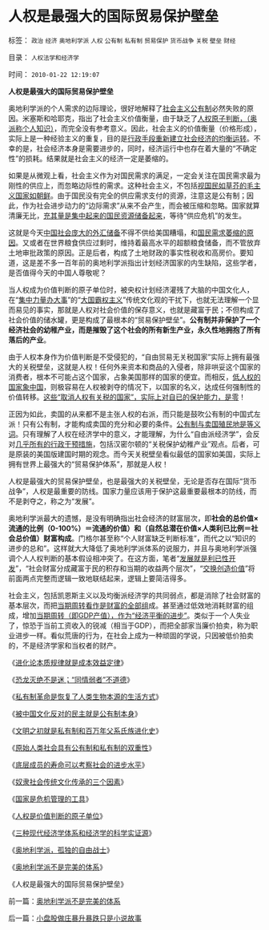 # 人权是最强大的国际贸易保护壁垒

标签： `政治` `经济` `奥地利学派` `人权` `公有制` `私有制` `贸易保护` `货币战争` `关税` `壁垒` `财经` 

目录： `人权法学和经济学`

时间： `2010-01-22 12:19:07`

**人权是最强大的国际贸易保护壁垒**

奥地利学派的个人需求的边际理论，很好地解释了[社会主义公有制](../../../2009/9/14/历史蒙太奇的反垄断和社会主义公有制.md)必然失败的原因。米塞斯和哈耶克，指出了社会主义价值衡量，由于缺乏了[人权原子判断，（奥派称个人知识）](../../../2010/1/21/人权是价值判断的原子单位.md)，而完全没有参考意义。因此，社会主义的价值衡量（价格形成），实际上是一种经验主义的重复，目的是[行政手段重新建立社会经济的均衡运转](../../../2009/12/21/“自我评分测不准”，计划经济的死穴.md)。不幸的是，社会经济本身是需要进步的，同时，经济运行中也存在着大量的“不确定性”的损耗。结果就是社会主义的经济一定是萎缩的。

如果是从微观上看，社会主义作为对国民需求的满足，一定会关注在国民需求最为刚性的供应上，而忽略边际性的需求。这种社会主义，不包括[视国民如草芥的毛主义国家如朝鲜](../../../2010/1/10/朝鲜货币抢劫即将进入第二幕：恶性通货膨胀.md)。由于国民没有完全的供应需求支付的资源，注意这是公有制；因此，作为社会进步动力的“边际需求”从来不会产生，而会被压缩和忽略。国家就算清廉无比，[充其量是集中起来的国民资源储备起来](../../../2008/11/21/两种保障救危机——中国经济发展的含义.md)，等待“供应危机”的发生。

这就是今天[中国社会庞大的外汇储备](../../../2009/1/15/大陆外汇储备在香港投资国企股将至少损失一半.md)不得不供给美国糟塌，和[国民需求萎缩的原因](../../../2008/7/12/价值守恒定律：只有市场经济才能救中国!.md)。又或者在世界粮食供应过剩时，维持着最高水平的超额粮食储备，而不管放弃土地审批政策的原因。正是后者，构成了土地财政的事实性税收和高房价。要知道，这是差不多一百年前的奥地利学派指出计划经济国家的内生缺陷，这些学者，是否值得今天的中国人尊敬呢？

当人权成为价值判断的原子单位时，被央权计划经济灌残了大脑的中国文化人，在“[集中力量办大事](../../../2009/12/9/国家主义越集中力量，越办不了事.md)”的“[大国霸权主义](../../../2009/10/1/大国霸权主义阻碍中国和平崛起.md)”传统文化观的干扰下，也就无法理解一个显而易见的事实，那就是人权对社会价值的保存意义，也就是藏富于民；不但构成了社会价值的储水罐，更是构成了最根本的“贸易保护壁垒”。**公有制并非保护了一个经济社会的幼稚产业，而是摧毁了这个社会的所有新生产业，永久性地拥抱了所有落后的产业**。

由于人权本身作为价值判断是不受侵犯的，“自由贸易无关税国家”实际上拥有最强大的关税壁垒，这就是人权！任何外来资本和商品的入侵者，除非哄妥这个国家的消费者，根本不可能占这个国家，占象美国那样的国家的便宜。而相反，[低人权的国家象中国](../../../2009/10/29/低人权和低治权的等效性，慈善的消费性质.md)，则极容易在人权被剥夺的情况下，以国家的名义，达成任何强制性的价值转移。[这些“取消人权有关税的国家”，实际上对自已的保护能力，是零](../../../2009/12/29/“产权公有制”或会令中国越来越被动.md)！

正因为如此，卖国的从来都不是主张人权的右派，而只能是鼓吹公有制的中国式左派！只有公有制，才能构成卖国的充分和必要的条件。[公有制与卖国殖民地是等义词](../../../2009/9/29/民族主义可以是卖国手段，爱国与卖国可以逻辑等效.md)。只有理解了人权在经济学中的意义，才能理解，为什么“自由派经济学”，会反对[几乎所有的行政干预措施](../../../2009/5/1/赌场必杀技，市场计划经济行政干预之自欺欺人.md)，包括汉密尔顿的“关税保护幼稚产业”观点。后者，可是原装的美国版建国时期的观念。而今天关税壁垒看似最低的国家如美国，实际上拥有世界上最强大的“贸易保护体系”，那就是人权！

人权是最强大的贸易保护壁垒，也是最强大的关税壁垒，无论是否存在国际“货币战争”，人权是最重要的防线。国家力量应该用于保护这最重要最根本的防线，而不是剥夺之，称之为“发展”。

奥地利学派最大的遗憾，是没有明确指出社会经济的财富层次，即**社会的总价值×流通的比例（0-100%）＝流通的价值）和（自然总潜在价值×人类利已比例＝社会总价值）财富构成**。门格尔甚至称“个人财富缺乏判断标准”，而代之以“知识的进步的总和”。这样就大大降低了奥地利学派体系的说服力，并且与奥地利学派强调个人人权判断的基本假设相冲突了。在这方面，笔者“[发展就是利已性开发](../../../2009/11/24/交换创造的价值来自那里？.md)”，“社会财富分成藏富于民的积存和当期的收益两个层次”，“[交换创造价值](../../../2009/11/22/交换创造价值和所谓的“平价购买力”.md)”将前面两点完整而逻辑一致地联结起来，逻辑上要简洁得多。

社会主义，包括凯恩斯主义以及均衡派经济学的共同弱点，都是消除了社会财富的基本层次，而把[当期周转看作是财富的全部组](../../../2009/12/18/市场经济是强制性的；GDP只有三条出路.md)成。甚至通过低效地消耗财富的组成，增加[当期周转（即GDP产值），作为“经济平衡的进步”](../../../2009/11/23/国产GDP，服务业和就业的关系.md)。类似于一个人失业了，惊恐于当前工资收入的锐减（相当于GDP），而把全部家当廉价拍卖，称为职业进步一样。看似荒唐的行为，在社会上成为一种顽固的学说，只因被低价拍卖的，不是经济学家和当权者的财产。

《[进化论本质规律就是成本效益定律](../../../2010/1/15/进化论本质规律就是成本效益定律.md)》

《[恐龙灭绝不是迷；“同情弱者”不道德](../../../2010/1/18/恐龙灭绝不是迷；“同情弱者”不道德.md)》

《[私有制革命是恢复了人类生物本源的生活方式](../../../2010/1/18/私有制革命是恢复了人类生物本源的生活方式.md)》

《[被中国文化反对的民主就是公有制本身](../../../2010/1/18/被中国文化反对的民主就是公有制本身.md)》

《[文明之初就是私有制和百万年父系氏族进化史](../../../2010/1/19/文明之初就是百万年向个体私有制进化的历史.md)》

《[原始人类社会具有公有制和私有制的双重性](../../../2010/1/19/原始人类社会具有公有制和私有制的双重性.md)》

《[底层成员的寿命可以考察社会的进步水平](../../../2010/1/20/底层成员的寿命可以考察社会的进步水平.md)》

《[奴隶社会传统文化传承的三个因素](../../../2010/1/20/奴隶社会传统文化传承的三个因素.md)》

《[国家是危机管理的工具](../../../2010/1/21/国家是危机管理的工具.md)》

《[人权是价值判断的原子单位](../../../2010/1/21/人权是价值判断的原子单位.md)》

《[三种现代经济学体系和经济学的科学实证源](../../../2010/1/21/三种现代经济学体系和经济学的科学实证源.md)》

《[奥地利学派，孤独的自由战士](../../../2010/1/21/奥地利学派，孤独的自由战士.md)》

《[奥地利学派不是完美的体系](../../../2010/1/22/奥地利学派不是完美的体系.md)》

《人权是最强大的国际贸易保护壁垒》



前一篇：[奥地利学派不是完美的体系](../../../2010/1/22/奥地利学派不是完美的体系.md)

后一篇：[小盘股做庄暴升暴跌只是小说故事](../../../2010/1/22/小盘股做庄暴升暴跌只是小说故事.md)